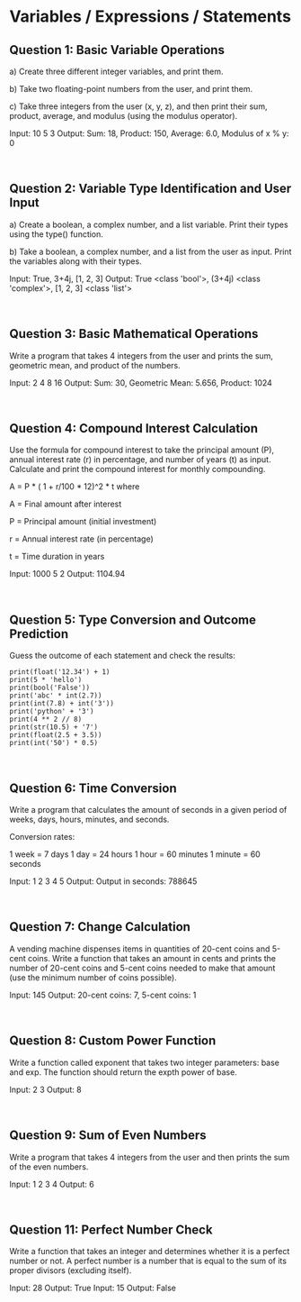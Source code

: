 # Variables / Expressions / Statements

## Question 1: Basic Variable Operations

 a) Create three different integer variables, and print them.

b) Take two floating-point numbers from the user, and print them.

c) Take three integers from the user (x, y, z), and then print their sum, product, average, and modulus (using the modulus operator).

Input: 10 5 3
Output: Sum: 18, Product: 150, Average: 6.0, Modulus of x % y: 0


<br>

## Question 2: Variable Type Identification and User Input

a) Create a boolean, a complex number, and a list variable. Print their types using the type() function.

b) Take a boolean, a complex number, and a list from the user as input. Print the variables along with their types.

Input: True, 3+4j, [1, 2, 3]
Output: True <class 'bool'>, (3+4j) <class 'complex'>, [1, 2, 3] <class 'list'>


<br>

## Question 3: Basic Mathematical Operations

Write a program that takes 4 integers from the user and prints the sum, geometric mean, and product of the numbers.

Input: 2 4 8 16
Output: Sum: 30, Geometric Mean: 5.656, Product: 1024

<br>

## Question 4: Compound Interest Calculation

Use the formula for compound interest to take the principal amount (P), annual interest rate (r) in percentage, and number of years (t) as input. Calculate and print the compound interest for monthly compounding.

A = P * ( 1 + r/100 * 12)^2 * t where

A = Final amount after interest

P = Principal amount (initial investment)

r = Annual interest rate (in percentage)

t = Time duration in years


Input: 1000 5 2
Output: 1104.94

<br>

## Question 5: Type Conversion and Outcome Prediction 

Guess the outcome of each statement and check the results:

```
print(float('12.34') + 1)  
print(5 * 'hello')  
print(bool('False'))  
print('abc' * int(2.7))  
print(int(7.8) + int('3'))  
print('python' + '3')  
print(4 ** 2 // 8)  
print(str(10.5) + '7')  
print(float(2.5 + 3.5))  
print(int('50') * 0.5)  
```

<br>

## Question 6: Time Conversion

Write a program that calculates the amount of seconds in a given period of weeks, days, hours, minutes, and seconds.

Conversion rates:

1 week = 7 days
1 day = 24 hours
1 hour = 60 minutes
1 minute = 60 seconds


Input: 1 2 3 4 5
Output: Output in seconds: 788645

<br>

## Question 7: Change Calculation

A vending machine dispenses items in quantities of 20-cent coins and 5-cent coins. Write a function that takes an amount in cents and prints the number of 20-cent coins and 5-cent coins needed to make that amount (use the minimum number of coins possible).

Input: 145
Output: 20-cent coins: 7, 5-cent coins: 1

<br>


## Question 8: Custom Power Function 

Write a function called exponent that takes two integer parameters: base and exp. The function should return the expth power of base.

Input: 2 3
Output: 8


<br>

## Question 9: Sum of Even Numbers 

Write a program that takes 4 integers from the user and then prints the sum of the even numbers.

Input: 1 2 3 4
Output: 6

<br>

## Question 11: Perfect Number Check

Write a function that takes an integer and determines whether it is a perfect number or not. A perfect number is a number that is equal to the sum of its proper divisors (excluding itself).

Input: 28
Output: True
Input: 15
Output: False


